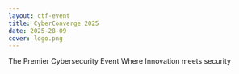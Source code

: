 ```yaml
---
layout: ctf-event
title: CyberConverge 2025
date: 2025-28-09
cover: logo.png
---
```


The Premier Cybersecurity Event Where Innovation meets security
